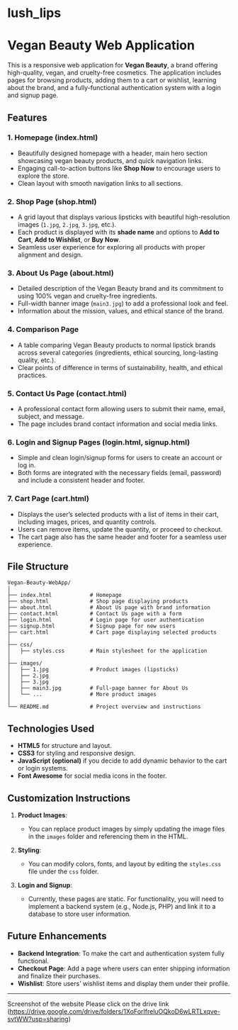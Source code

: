 # lush_lips

# Vegan Beauty Web Application

This is a responsive web application for **Vegan Beauty**, a brand offering high-quality, vegan, and cruelty-free cosmetics. The application includes pages for browsing products, adding them to a cart or wishlist, learning about the brand, and a fully-functional authentication system with a login and signup page.

## Features

### 1. **Homepage (index.html)**
   - Beautifully designed homepage with a header, main hero section showcasing vegan beauty products, and quick navigation links.
   - Engaging call-to-action buttons like **Shop Now** to encourage users to explore the store.
   - Clean layout with smooth navigation links to all sections.

### 2. **Shop Page (shop.html)**
   - A grid layout that displays various lipsticks with beautiful high-resolution images (`1.jpg`, `2.jpg`, `3.jpg`, etc.).
   - Each product is displayed with its **shade name** and options to **Add to Cart**, **Add to Wishlist**, or **Buy Now**.
   - Seamless user experience for exploring all products with proper alignment and design.

### 3. **About Us Page (about.html)**
   - Detailed description of the Vegan Beauty brand and its commitment to using 100% vegan and cruelty-free ingredients.
   - Full-width banner image (`main3.jpg`) to add a professional look and feel.
   - Information about the mission, values, and ethical stance of the brand.

### 4. **Comparison Page**
   - A table comparing Vegan Beauty products to normal lipstick brands across several categories (ingredients, ethical sourcing, long-lasting quality, etc.).
   - Clear points of difference in terms of sustainability, health, and ethical practices.

### 5. **Contact Us Page (contact.html)**
   - A professional contact form allowing users to submit their name, email, subject, and message.
   - The page includes brand contact information and social media links.

### 6. **Login and Signup Pages (login.html, signup.html)**
   - Simple and clean login/signup forms for users to create an account or log in.
   - Both forms are integrated with the necessary fields (email, password) and include a consistent header and footer.

### 7. **Cart Page (cart.html)**
   - Displays the user’s selected products with a list of items in their cart, including images, prices, and quantity controls.
   - Users can remove items, update the quantity, or proceed to checkout.
   - The cart page also has the same header and footer for a seamless user experience.

## File Structure

```
Vegan-Beauty-WebApp/
│
├── index.html            # Homepage
├── shop.html             # Shop page displaying products
├── about.html            # About Us page with brand information
├── contact.html          # Contact Us page with a form
├── login.html            # Login page for user authentication
├── signup.html           # Signup page for new users
├── cart.html             # Cart page displaying selected products
│
├── css/
│   ├── styles.css        # Main stylesheet for the application
│
├── images/
│   ├── 1.jpg             # Product images (lipsticks)
│   ├── 2.jpg
│   ├── 3.jpg
│   ├── main3.jpg         # Full-page banner for About Us
│   └── ...               # More product images
│
└── README.md             # Project overview and instructions
```

## Technologies Used

- **HTML5** for structure and layout.
- **CSS3** for styling and responsive design.
- **JavaScript (optional)** if you decide to add dynamic behavior to the cart or login systems.
- **Font Awesome** for social media icons in the footer.

## Customization Instructions

1. **Product Images**: 
   - You can replace product images by simply updating the image files in the `images` folder and referencing them in the HTML.
   
2. **Styling**:
   - You can modify colors, fonts, and layout by editing the `styles.css` file under the `css` folder.

3. **Login and Signup**:
   - Currently, these pages are static. For functionality, you will need to implement a backend system (e.g., Node.js, PHP) and link it to a database to store user information.

## Future Enhancements

- **Backend Integration**: To make the cart and authentication system fully functional.
- **Checkout Page**: Add a page where users can enter shipping information and finalize their purchases.
- **Wishlist**: Store users’ wishlist items and display them under their profile.

---
Screenshot of the website 
Please click on the drive link 
(https://drive.google.com/drive/folders/1XoForIfreluOQkoD6wLRTLxqve-svtWW?usp=sharing)

